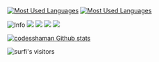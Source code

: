 [![Most Used Languages](https://github-readme-stats.vercel.app/api/top-langs/?username=codesshaman&layout=compact&hide_border=true)](https://github.com/codesshaman?tab=repositories)
[![Most Used Languages](https://github-readme-stats.vercel.app/api/top-langs/?username=codesshaman&langs_count=20)](https://github.com/anuraghazra/github-readme-stats)

![Info](https://github-profile-summary-cards.vercel.app/api/cards/profile-details?username=codesshaman&theme=solarized_dark)
![](https://github-profile-summary-cards.vercel.app/api/cards/most-commit-language?username=codesshaman&theme=solarized_dark)
![](https://github-profile-summary-cards.vercel.app/api/cards/repos-per-language?username=codesshaman&theme=solarized_dark)
![](https://github-profile-summary-cards.vercel.app/api/cards/stats?username=codesshaman&theme=solarized_dark)
![](https://github-profile-summary-cards.vercel.app/api/cards/productive-time?username=codesshaman&theme=solarized_dark)


[![codesshaman Github stats](https://github-readme-stats.vercel.app/api?username=codesshaman&count_private=true&show_icons=true&hide=contribs,issues&hide_border=true)](https://github.com/codesshaman?tab=repositories)

<img alt="surfi's visitors" src="https://komarev.com/ghpvc/?username=codesshaman&color=blue&style=flat&label=visitors" />



